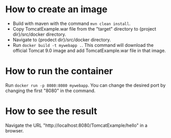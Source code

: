 # How to create an image

- Build with maven with the command `mvn clean install`.
- Copy TomcatExample.war file from the "target" directory to {project dir}/src/docker directory.
- Navigate to {prodect dir}/src/docker directory.
- Run `docker build -t mywebapp .`.
  This command will download the official Tomcat 9.0 image and add TomcatExample.war file in that image.

# How to run the container
 
Run `docker run -p 8080:8080 mywebapp`. You can change the desired port by changing the first "8080" in the command.

# How to see the result

Navigate the URL "http://localhost:8080/TomcatExample/hello" in a browser.
